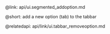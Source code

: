 @link: api/ui.segmented_addoption.md

@short: add a new option (tab) to the tabbar

@relatedapi: 
	api/link/ui.tabbar_removeoption.md  